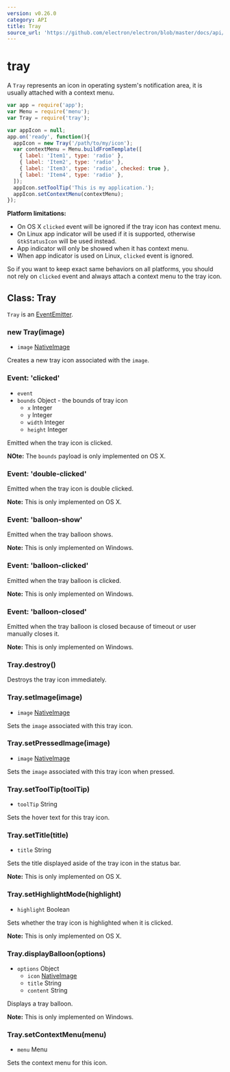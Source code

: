 ```yaml
---
version: v0.26.0
category: API
title: Tray
source_url: 'https://github.com/electron/electron/blob/master/docs/api/tray.md'
---
```


# tray

A `Tray` represents an icon in operating system's notification area, it is
usually attached with a context menu.

```javascript
var app = require('app');
var Menu = require('menu');
var Tray = require('tray');

var appIcon = null;
app.on('ready', function(){
  appIcon = new Tray('/path/to/my/icon');
  var contextMenu = Menu.buildFromTemplate([
    { label: 'Item1', type: 'radio' },
    { label: 'Item2', type: 'radio' },
    { label: 'Item3', type: 'radio', checked: true },
    { label: 'Item4', type: 'radio' },
  ]);
  appIcon.setToolTip('This is my application.');
  appIcon.setContextMenu(contextMenu);
});

```

__Platform limitations:__

* On OS X `clicked` event will be ignored if the tray icon has context menu.
* On Linux app indicator will be used if it is supported, otherwise
  `GtkStatusIcon` will be used instead.
* App indicator will only be showed when it has context menu.
* When app indicator is used on Linux, `clicked` event is ignored.

So if you want to keep exact same behaviors on all platforms, you should not
rely on `clicked` event and always attach a context menu to the tray icon.

## Class: Tray

`Tray` is an [EventEmitter][event-emitter].

### new Tray(image)

* `image` [NativeImage](http://electron.atom.io/docs/v0.26.0/api/native-image)

Creates a new tray icon associated with the `image`.

### Event: 'clicked'

* `event`
* `bounds` Object - the bounds of tray icon
  * `x` Integer
  * `y` Integer
  * `width` Integer
  * `height` Integer

Emitted when the tray icon is clicked.

__NOte:__ The `bounds` payload is only implemented on OS X.

### Event: 'double-clicked'

Emitted when the tray icon is double clicked.

__Note:__ This is only implemented on OS X.

### Event: 'balloon-show'

Emitted when the tray balloon shows.

__Note:__ This is only implemented on Windows.

### Event: 'balloon-clicked'

Emitted when the tray balloon is clicked.

__Note:__ This is only implemented on Windows.

### Event: 'balloon-closed'

Emitted when the tray balloon is closed because of timeout or user manually
closes it.

__Note:__ This is only implemented on Windows.

### Tray.destroy()

Destroys the tray icon immediately.

### Tray.setImage(image)

* `image` [NativeImage](http://electron.atom.io/docs/v0.26.0/api/native-image)

Sets the `image` associated with this tray icon.

### Tray.setPressedImage(image)

* `image` [NativeImage](http://electron.atom.io/docs/v0.26.0/api/native-image)

Sets the `image` associated with this tray icon when pressed.

### Tray.setToolTip(toolTip)

* `toolTip` String

Sets the hover text for this tray icon.

### Tray.setTitle(title)

* `title` String

Sets the title displayed aside of the tray icon in the status bar.

__Note:__ This is only implemented on OS X.

### Tray.setHighlightMode(highlight)

* `highlight` Boolean

Sets whether the tray icon is highlighted when it is clicked.

__Note:__ This is only implemented on OS X.

### Tray.displayBalloon(options)

* `options` Object
  * `icon` [NativeImage](http://electron.atom.io/docs/v0.26.0/api/native-image)
  * `title` String
  * `content` String

Displays a tray balloon.

__Note:__ This is only implemented on Windows.

### Tray.setContextMenu(menu)

* `menu` Menu

Sets the context menu for this icon.

[event-emitter]: http://nodejs.org/api/events.html#events_class_events_eventemitter
